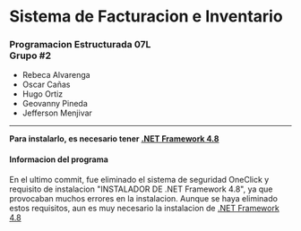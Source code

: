 <h1>Sistema de Facturacion e Inventario</h1>
<h3>Programacion Estructurada 07L <br>Grupo #2</h3>
<ul>
    <li>Rebeca Alvarenga</li>
    <li>Oscar Cañas</li>
    <li>Hugo Ortiz</li>
    <li>Geovanny Pineda</li>
    <li>Jefferson Menjivar</li>
</ul>
<hr>
<p><b>Para instalarlo, es necesario tener <a href = "https://dotnet.microsoft.com/download/dotnet-framework/thank-you/net48-offline-installer">.NET Framework 4.8 </a></b></p>
<h4>Informacion del programa</h4>
<p>
  En el ultimo commit, fue eliminado el sistema de seguridad OneClick y requisito de instalacion "INSTALADOR DE .NET Framework 4.8", ya que provocaban muchos errores en la instalacion. Aunque se haya eliminado estos requisitos, aun es muy necesario la instalacion de <a href = "https://dotnet.microsoft.com/download/dotnet-framework/thank-you/net48-offline-installer">.NET Framework 4.8 </a>
</p>